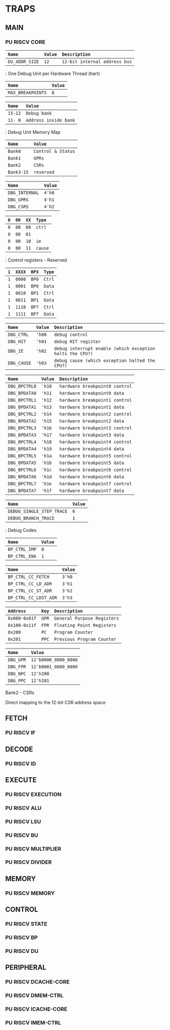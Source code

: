 # TRAPS

## MAIN

### PU RISCV CORE

| `Name`         | `Value` | `Description`                 |
| :------------- | :------ | :---------------------------- |
| `DU_ADDR_SIZE` | `12`    | `12-bit internal address bus` |

: One Debug Unit per Hardware Thread (hart)

| `Name`            | `Value` |
| :---------------- | :------ |
| `MAX_BREAKPOINTS` | `8`     |

| `Name`  | `Value`               |
| :------ | :-------------------- |
| `15-12` | `Debug bank`          |
| `11- 0` | `Address inside bank` |

: Debug Unit Memory Map

| `Name`     | `Value`            |
| :--------- | :----------------- |
| `Bank0`    | `Control & Status` |
| `Bank1`    | `GPRs`             |
| `Bank2`    | `CSRs`             |
| `Bank3-15` | `reserved`         |

| `Name`         | `Value` |
| :------------- | :------ |
| `DBG_INTERNAL` | `4'h0`  |
| `DBG_GPRS`     | `4'h1`  |
| `DBG_CSRS`     | `4'h2`  |

| `0` | `00` | `XX` | `Type`  |
| :-- | :--- | :--- | :------ |
| `0` | `00` | `00` | `ctrl`  |
| `0` | `00` | `01` |         |
| `0` | `00` | `10` | `ie`    |
| `0` | `00` | `11` | `cause` |

: Control registers - Reserved

| `1` | `XXXX` | `BPX` | `Type` |
| :-- | :----- | :---- | :----- |
| `1` | `0000` | `BP0` | `Ctrl` |
| `1` | `0001` | `BP0` | `Data` |
| `1` | `0010` | `BP1` | `Ctrl` |
| `1` | `0011` | `BP1` | `Data` |
| `1` | `1110` | `BP7` | `Ctrl` |
| `1` | `1111` | `BP7` | `Data` |

| `Name`      | `Value` | `Description`                                             |
| :---------- | :------ | :-------------------------------------------------------- |
| `DBG_CTRL`  | `'h00`  | `debug control`                                           |
| `DBG_HIT`   | `'h01`  | `debug HIT register`                                      |
| `DBG_IE`    | `'h02`  | `debug interrupt enable (which exception halts the CPU?)` |
| `DBG_CAUSE` | `'h03`  | `debug cause (which exception halted the CPU?)`           |

| `Name`        | `Value` | `Description`                  |
| :------------ | :------ | :----------------------------- |
| `DBG_BPCTRL0` | `'h10`  | `hardware breakpoint0 control` |
| `DBG_BPDATA0` | `'h11`  | `hardware breakpoint0 data`    |
| `DBG_BPCTRL1` | `'h12`  | `hardware breakpoint1 control` |
| `DBG_BPDATA1` | `'h13`  | `hardware breakpoint1 data`    |
| `DBG_BPCTRL2` | `'h14`  | `hardware breakpoint2 control` |
| `DBG_BPDATA2` | `'h15`  | `hardware breakpoint2 data`    |
| `DBG_BPCTRL3` | `'h16`  | `hardware breakpoint3 control` |
| `DBG_BPDATA3` | `'h17`  | `hardware breakpoint3 data`    |
| `DBG_BPCTRL4` | `'h18`  | `hardware breakpoint4 control` |
| `DBG_BPDATA4` | `'h19`  | `hardware breakpoint4 data`    |
| `DBG_BPCTRL5` | `'h1a`  | `hardware breakpoint5 control` |
| `DBG_BPDATA5` | `'h1b`  | `hardware breakpoint5 data`    |
| `DBG_BPCTRL6` | `'h1c`  | `hardware breakpoint6 control` |
| `DBG_BPDATA6` | `'h1d`  | `hardware breakpoint6 data`    |
| `DBG_BPCTRL7` | `'h1e`  | `hardware breakpoint7 control` |
| `DBG_BPDATA7` | `'h1f`  | `hardware breakpoint7 data`    |

| `Name`                    | `Value` |
| :------------------------ | :------ |
| `DEBUG_SINGLE_STEP_TRACE` | `0`     |
| `DEBUG_BRANCH_TRACE`      | `1`     |

: Debug Codes

| `Name`        | `Value` |
| :------------ | :------ |
| `BP_CTRL_IMP` | `0`     |
| `BP_CTRL_ENA` | `1`     |

| `Name`                | `Value` |
| :-------------------- | :------ |
| `BP_CTRL_CC_FETCH`    | `3'h0`  |
| `BP_CTRL_CC_LD_ADR`   | `3'h1`  |
| `BP_CTRL_CC_ST_ADR`   | `3'h2`  |
| `BP_CTRL_CC_LDST_ADR` | `3'h3`  |

| `Address`     | `Key` | `Description`               |
| :------------ | :---- | :-------------------------- |
| `0x000-0x01f` | `GPR` | `General Purpose Registers` |
| `0x100-0x11f` | `FPR` | `Floating Point Registers`  |
| `0x200`       | `PC`  | `Program Counter`           |
| `0x201`       | `PPC` | `Previous Program Counter`  |

| `Name`    | `Value`              |
| :-------- | :------------------- |
| `DBG_GPR` | `12'b0000_0000_0000` |
| `DBG_FPR` | `12'b0001_0000_0000` |
| `DBG_NPC` | `12'h200`            |
| `DBG_PPC` | `12'h201`            |

Bank2 - CSRs

Direct mapping to the 12-bit CSR address space

## FETCH

### PU RISCV IF

## DECODE

### PU RISCV ID

## EXECUTE

### PU RISCV EXECUTION
### PU RISCV ALU
### PU RISCV LSU
### PU RISCV BU
### PU RISCV MULTIPLIER
### PU RISCV DIVIDER

## MEMORY

### PU RISCV MEMORY

## CONTROL

### PU RISCV STATE
### PU RISCV BP
### PU RISCV DU

## PERIPHERAL

### PU RISCV DCACHE-CORE
### PU RISCV DMEM-CTRL
### PU RISCV ICACHE-CORE
### PU RISCV IMEM-CTRL
